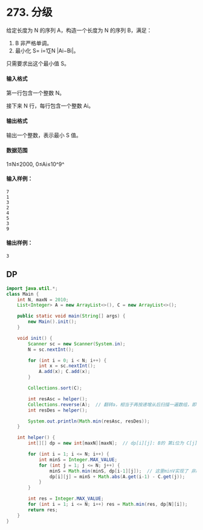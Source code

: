 # 273. 分级

给定长度为 N 的序列 A，构造一个长度为 N 的序列 B，满足：

1. B 非严格单调。
2. 最小化 S= i=1∑N |Ai−Bi|。

只需要求出这个最小值 S。

#### 输入格式

第一行包含一个整数 N。

接下来 N 行，每行包含一个整数 Ai。

#### 输出格式

输出一个整数，表示最小 S 值。

#### 数据范围

1≤N≤2000, 0≤Ai≤10^9^

#### 输入样例：

```
7
1
3
2
4
5
3
9
```

#### 输出样例：

```
3
```



## DP

```java
import java.util.*;
class Main {
    int N, maxN = 2010;
    List<Integer> A = new ArrayList<>(), C = new ArrayList<>();

    public static void main(String[] args) {
        new Main().init();
    }

    void init() {
        Scanner sc = new Scanner(System.in);
        N = sc.nextInt();

        for (int i = 0; i < N; i++) {
            int x = sc.nextInt();
            A.add(x); C.add(x);
        }

        Collections.sort(C);

        int resAsc = helper();
        Collections.reverse(A);  // 翻转a，相当于再按递增从后扫描一遍数组，即得到正向的递减序列
        int resDes = helper();

        System.out.println(Math.min(resAsc, resDes));
    }

    int helper() {
        int[][] dp = new int[maxN][maxN];  // dp[i][j]: B的 第i位为 C[j] 的最小S值

        for (int i = 1; i <= N; i++) {
            int minS = Integer.MAX_VALUE;
            for (int j = 1; j <= N; j++) {
                minS = Math.min(minS, dp[i-1][j]);  // 这里minV实现了 非严格 递增
                dp[i][j] = minS + Math.abs(A.get(i-1) - C.get(j));
            }
        }

        int res = Integer.MAX_VALUE;
        for (int i = 1; i <= N; i++) res = Math.min(res, dp[N][i]);
        return res;
    }
}
```


